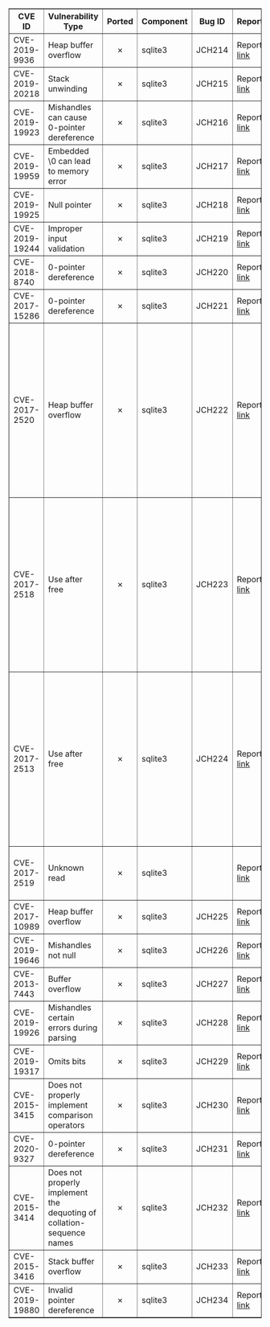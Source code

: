 <table border="1" class="dataframe">
  <thead>
    <tr style="text-align: center;">
      <th>CVE ID</th>
      <th>Vulnerability Type</th>
      <th>Ported</th>
      <th>Component</th>
      <th>Bug ID</th>
      <th>Report</th>
      <th>Fix</th>
      <th>Notes</th>
    </tr>
  </thead>
  <tbody>
    <tr>
      <td>CVE-2019-9936</td>
      <td>Heap buffer overflow</td>
      <td><div align="center">&#10007;</div></td>
      <td>sqlite3</td>
      <td>JCH214</td>
      <td>Report <a href="https://sqlite.org/src/info/b3fa58dd7403dbd4">link</a></td>
      <td>Fix <a href="https://sqlite.org/src/info/b3fa58dd7403dbd4">link</a></td>
      <td></td>
    </tr>
    <tr>
      <td>CVE-2019-20218</td>
      <td>Stack unwinding</td>
      <td><div align="center">&#10007;</div></td>
      <td>sqlite3</td>
      <td>JCH215</td>
      <td>Report <a href="https://cve.mitre.org/cgi-bin/cvename.cgi?name=CVE-2019-20218">link</a></td>
      <td>Fix <a href="https://github.com/sqlite/sqlite/commit/a6c1a71cde082e09750465d5675699062922e387">link</a></td>
      <td></td>
    </tr>
    <tr>
      <td>CVE-2019-19923</td>
      <td>Mishandles can cause 0-pointer dereference</td>
      <td><div align="center">&#10007;</div></td>
      <td>sqlite3</td>
      <td>JCH216</td>
      <td>Report <a href="https://cve.mitre.org/cgi-bin/cvename.cgi?name=CVE-2019-19923">link</a></td>
      <td>Fix <a href="https://github.com/sqlite/sqlite/commit/396afe6f6aa90a31303c183e11b2b2d4b7956b35">link</a></td>
      <td></td>
    </tr>
    <tr>
      <td>CVE-2019-19959</td>
      <td>Embedded \0 can lead to memory error</td>
      <td><div align="center">&#10007;</div></td>
      <td>sqlite3</td>
      <td>JCH217</td>
      <td>Report <a href="https://cve.mitre.org/cgi-bin/cvename.cgi?name=CVE-2019-19959">link</a></td>
      <td>Fix <a href="https://github.com/sqlite/sqlite/commit/d8f2d46cbc9925e034a68aaaf60aad788d9373c1">link</a></td>
      <td></td>
    </tr>
    <tr>
      <td>CVE-2019-19925</td>
      <td>Null pointer</td>
      <td><div align="center">&#10007;</div></td>
      <td>sqlite3</td>
      <td>JCH218</td>
      <td>Report <a href="https://cve.mitre.org/cgi-bin/cvename.cgi?name=CVE-2019-19925">link</a></td>
      <td>Fix <a href="https://github.com/sqlite/sqlite/commit/54d501092d88c0cf89bec4279951f548fb0b8618">link</a></td>
      <td></td>
    </tr>
    <tr>
      <td>CVE-2019-19244</td>
      <td>Improper input validation</td>
      <td><div align="center">&#10007;</div></td>
      <td>sqlite3</td>
      <td>JCH219</td>
      <td>Report <a href="https://github.com/sqlite/sqlite/commit/e59c562b3f6894f84c715772c4b116d7b5c01348">link</a></td>
      <td>Fix <a href="https://github.com/sqlite/sqlite/commit/e59c562b3f6894f84c715772c4b116d7b5c01348">link</a></td>
      <td></td>
    </tr>
    <tr>
      <td>CVE-2018-8740</td>
      <td>0-pointer dereference</td>
      <td><div align="center">&#10007;</div></td>
      <td>sqlite3</td>
      <td>JCH220</td>
      <td>Report <a href="https://bugs.launchpad.net/ubuntu/+source/sqlite3/+bug/1756349">link</a></td>
      <td>Fix <a href="https://www.sqlite.org/cgi/src/vdiff?from=1774f1c3baf0bc3d&to=d75e67654aa9620b">link</a></td>
      <td></td>
    </tr>
    <tr>
      <td>CVE-2017-15286</td>
      <td>0-pointer dereference</td>
      <td><div align="center">&#10007;</div></td>
      <td>sqlite3</td>
      <td>JCH221</td>
      <td>Report <a href="https://github.com/Ha0Team/crash-of-sqlite3/blob/master/poc.md">link</a></td>
      <td>Fix <a href="https://www.sqlite.org/src/info/5d0ceb8dcdef92cd">link</a></td>
      <td></td>
    </tr>
    <tr>
      <td>CVE-2017-2520</td>
      <td>Heap buffer overflow</td>
      <td><div align="center">&#10007;</div></td>
      <td>sqlite3</td>
      <td>JCH222</td>
      <td>Report <a href="https://bugs.chromium.org/p/oss-fuzz/issues/detail?id=384.">link</a></td>
      <td>Fix <a href="https://www.sqlite.org/src/info/2dc7eeb5b4d2eaf1">link</a></td>
      <td>Only for certain Apple products. iOS before 10.3.2 is affected. macOS before 10.12.5 is affected. tvOS before 10.2.1 is affected. watchOS before 3.2.2 is affected</td>
    </tr>
    <tr>
      <td>CVE-2017-2518</td>
      <td>Use after free</td>
      <td><div align="center">&#10007;</div></td>
      <td>sqlite3</td>
      <td>JCH223</td>
      <td>Report <a href="https://bugs.chromium.org/p/oss-fuzz/issues/detail?id=199">link</a></td>
      <td>Fix <a href="https://www.sqlite.org/src/info/0a98c8d76ac86412">link</a></td>
      <td>Only for certain Apple products. iOS before 10.3.2 is affected. macOS before 10.12.5 is affected. tvOS before 10.2.1 is affected. watchOS before 3.2.2 is affected.</td>
    </tr>
    <tr>
      <td>CVE-2017-2513</td>
      <td>Use after free</td>
      <td><div align="center">&#10007;</div></td>
      <td>sqlite3</td>
      <td>JCH224</td>
      <td>Report <a href="https://bugs.chromium.org/p/oss-fuzz/issues/detail?id=171">link</a></td>
      <td>Fix <a href="https://www.sqlite.org/src/info/c5dbc599b910c02a">link</a></td>
      <td>Only for certain Apple products. iOS before 10.3.2 is affected. macOS before 10.12.5 is affected. tvOS before 10.2.1 is affected. watchOS before 3.2.2 is affected.</td>
    </tr>
    <tr>
      <td>CVE-2017-2519</td>
      <td>Unknown read</td>
      <td><div align="center">&#10007;</div></td>
      <td>sqlite3</td>
      <td></td>
      <td>Report <a href="https://bugs.chromium.org/p/oss-fuzz/issues/detail?id=288">link</a></td>
      <td></td>
      <td>The report isn't explicit enough. Code disappeared.</td>
    </tr>
    <tr>
      <td>CVE-2017-10989</td>
      <td>Heap buffer overflow</td>
      <td><div align="center">&#10007;</div></td>
      <td>sqlite3</td>
      <td>JCH225</td>
      <td>Report <a href="https://bugs.launchpad.net/ubuntu/+source/sqlite3/+bug/1700937">link</a></td>
      <td>Fix <a href="https://sqlite.org/src/info/66de6f4a">link</a></td>
      <td></td>
    </tr>
    <tr>
      <td>CVE-2019-19646</td>
      <td>Mishandles not null</td>
      <td><div align="center">&#10007;</div></td>
      <td>sqlite3</td>
      <td>JCH226</td>
      <td>Report <a href="https://cve.mitre.org/cgi-bin/cvename.cgi?name=CVE-2019-19646">link</a></td>
      <td>Fix <a href="https://github.com/sqlite/sqlite/commit/926f796e8feec15f3836aa0a060ed906f8ae04d3,Fix">link</a> <a href="https://github.com/sqlite/sqlite/commit/ebd70eedd5d6e6a890a670b5ee874a5eae86b4dd">link</a></td>
      <td>2 fixes.</td>
    </tr>
    <tr>
      <td>CVE-2013-7443</td>
      <td>Buffer overflow</td>
      <td><div align="center">&#10007;</div></td>
      <td>sqlite3</td>
      <td>JCH227</td>
      <td>Report <a href="https://www.openwall.com/lists/oss-security/2015/07/14/5">link</a></td>
      <td>Fix <a href="https://www.sqlite.org/src/info/ac5852d6403c9c96">link</a></td>
      <td></td>
    </tr>
    <tr>
      <td>CVE-2019-19926</td>
      <td>Mishandles certain errors during parsing</td>
      <td><div align="center">&#10007;</div></td>
      <td>sqlite3</td>
      <td>JCH228</td>
      <td>Report <a href="https://cve.mitre.org/cgi-bin/cvename.cgi?name=CVE-2019-19926">link</a></td>
      <td>Fix <a href="https://github.com/sqlite/sqlite/commit/8428b3b437569338a9d1e10c4cd8154acbe33089">link</a></td>
      <td></td>
    </tr>
    <tr>
      <td>CVE-2019-19317</td>
      <td>Omits bits</td>
      <td><div align="center">&#10007;</div></td>
      <td>sqlite3</td>
      <td>JCH229</td>
      <td>Report <a href="https://cve.mitre.org/cgi-bin/cvename.cgi?name=CVE-2019-19317">link</a></td>
      <td>Fix <a href="https://github.com/sqlite/sqlite/commit/522ebfa7cee96fb325a22ea3a2464a63485886a8">link</a></td>
      <td></td>
    </tr>
    <tr>
      <td>CVE-2015-3415</td>
      <td>Does not properly implement comparison operators</td>
      <td><div align="center">&#10007;</div></td>
      <td>sqlite3</td>
      <td>JCH230</td>
      <td>Report <a href="https://seclists.org/bugtraq/2015/Apr/97">link</a></td>
      <td>Fix <a href="https://www.sqlite.org/src/info/02e3c88fbf6abdcf">link</a></td>
      <td></td>
    </tr>
    <tr>
      <td>CVE-2020-9327</td>
      <td>0-pointer dereference</td>
      <td><div align="center">&#10007;</div></td>
      <td>sqlite3</td>
      <td>JCH231</td>
      <td>Report <a href="https://security-tracker.debian.org/tracker/CVE-2020-9327">link</a></td>
      <td>Fix <a href="https://www.sqlite.org/cgi/src/info/9d0d4ab95dc0c56e,Fix">link</a> <a href="https://www.sqlite.org/cgi/src/info/abc473fb8fb99900">link</a></td>
      <td></td>
    </tr>
    <tr>
      <td>CVE-2015-3414</td>
      <td>Does not properly implement the dequoting of collation-sequence names</td>
      <td><div align="center">&#10007;</div></td>
      <td>sqlite3</td>
      <td>JCH232</td>
      <td>Report <a href="https://seclists.org/bugtraq/2015/Apr/97">link</a></td>
      <td>Fix <a href="https://www.sqlite.org/src/info/eddc05e7bb31fae7">link</a></td>
      <td></td>
    </tr>
    <tr>
      <td>CVE-2015-3416</td>
      <td>Stack buffer overflow</td>
      <td><div align="center">&#10007;</div></td>
      <td>sqlite3</td>
      <td>JCH233</td>
      <td>Report <a href="https://seclists.org/bugtraq/2015/Apr/97">link</a></td>
      <td>Fix <a href="https://www.sqlite.org/src/info/c494171f77dc2e5e">link</a></td>
      <td></td>
    </tr>
    <tr>
      <td>CVE-2019-19880</td>
      <td>Invalid pointer dereference</td>
      <td><div align="center">&#10007;</div></td>
      <td>sqlite3</td>
      <td>JCH234</td>
      <td>Report <a href="https://cve.mitre.org/cgi-bin/cvename.cgi?name=CVE-2019-19880">link</a></td>
      <td>Fix <a href="https://github.com/sqlite/sqlite/commit/75e95e1fcd52d3ec8282edb75ac8cd0814095d54">link</a></td>
      <td></td>
    </tr>
  </tbody>
</table>